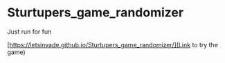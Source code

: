 # Sturtupers_game_randomizer
Just run for fun

[https://letsinvade.github.io/Sturtupers_game_randomizer/](Link to try the game)
